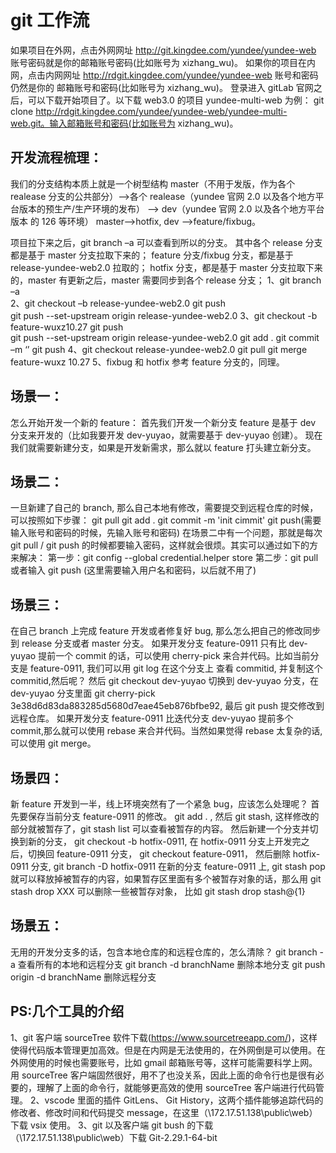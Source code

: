 # git 工作流

如果项目在外网，点击外网网址 http://git.kingdee.com/yundee/yundee-web 账号密码就是你的邮箱账号密码(比如账号为 xizhang_wu)。
如果你的项目在内网，点击内网网址 http://rdgit.kingdee.com/yundee/yundee-web 账号和密码 仍然是你的 邮箱账号和密码(比如账号为 xizhang_wu)。
登录进入 gitLab 官网之后，可以下载开始项目了。以下载 web3.0 的项目 yundee-multi-web 为例：
git clone http://rdgit.kingdee.com/yundee/yundee-web/yundee-multi-web.git。输入邮箱账号和密码(比如账号为 xizhang_wu)。

## 开发流程梳理：

我们的分支结构本质上就是一个树型结构 master（不用于发版，作为各个 realease 分支的公共部分）-->各个 realease（yundee 官网 2.0 以及各个地方平台版本的预生产/生产环境的发布）
--> dev（yundee 官网 2.0 以及各个地方平台版本 的 126 等环境）
master-->hotfix,
dev -->feature/fixbug。

项目拉下来之后，git branch –a 可以查看到所以的分支。
其中各个 release 分支 都是基于 master 分支拉取下来的；
feature 分支/fixbug 分支，都是基于 release-yundee-web2.0 拉取的；
hotfix 分支，都是基于 master 分支拉取下来的，master 有更新之后，master 需要同步到各个 release 分支；
1、git branch –a  
2、git checkout –b release-yundee-web2.0 git push  
git push --set-upstream origin release-yundee-web2.0
3、git checkout -b feature-wuxz10.27 git push  
git push --set-upstream origin release-yundee-web2.0
git add . git commit –m ‘’ git push
4、git checkout release-yundee-web2.0 git pull git merge feature-wuxz 10.27
5、fixbug 和 hotfix 参考 feature 分支的，同理。

## 场景一：

怎么开始开发一个新的 feature：
首先我们开发一个新分支 feature 是基于 dev 分支来开发的（比如我要开发 dev-yuyao，就需要基于 dev-yuyao 创建）。
现在我们就需要新建分支，如果是开发新需求，那么就以 feature 打头建立新分支。

## 场景二：

一旦新建了自己的 branch, 那么自己本地有修改，需要提交到远程仓库的时候，可以按照如下步骤：
git pull
git add .
git commit -m 'init cimmit'
git push(需要输入账号和密码的时候，先输入账号和密码)
在场景二中有一个问题，那就是每次 git pull / git push 的时候都要输入密码，这样就会很烦。其实可以通过如下的方来解决：
第一步：git config --global credential.helper store
第二步：git pull 或者输入 git push (这里需要输入用户名和密码，以后就不用了)

## 场景三：

在自己 branch 上完成 feature 开发或者修复好 bug, 那么怎么把自己的修改同步到 release 分支或者 master 分支。
如果开发分支 feature-0911 只有比 dev-yuyao 提前一个 commit 的话，可以使用 cherry-pick 来合并代码。比如当前分支是 feature-0911, 我们可以用 git log 在这个分支上 查看 commitid, 并复制这个 commitid,然后呢？ 然后 git checkout dev-yuyao 切换到 dev-yuyao 分支，在 dev-yuyao 分支里面 git cherry-pick 3e38d6d83da883285d5680d7eae45eb876bfbe92, 最后 git push 提交修改到远程仓库。
如果开发分支 feature-0911 比迭代分支 dev-yuyao 提前多个 commit,那么就可以使用 rebase 来合并代码。当然如果觉得 rebase 太复杂的话,可以使用 git merge。

## 场景四：

新 feature 开发到一半，线上环境突然有了一个紧急 bug，应该怎么处理呢？
首先要保存当前分支 feature-0911 的修改。 git add . , 然后 git stash, 这样修改的部分就被暂存了，git stash list 可以查看被暂存的内容。
然后新建一个分支并切换到新的分支， git checkout -b hotfix-0911, 在 hotfix-0911 分支上开发完之后，切换回 feature-0911 分支， git checkout feature-0911， 然后删除 hotfix-0911 分支, git branch -D hotfix-0911
在新的分支 feature-0911 上, git stash pop 就可以释放掉被暂存的内容，如果暂存区里面有多个被暂存对象的话，那么用 git stash drop XXX 可以删除一些被暂存对象， 比如 git stash drop stash@{1}

## 场景五：

无用的开发分支多的话，包含本地仓库的和远程仓库的，怎么清除？
git branch -a 查看所有的本地和远程分支
git branch -d branchName 删除本地分支
git push origin -d branchName 删除远程分支

## PS:几个工具的介绍

1、git 客户端 sourceTree 软件下载(https://www.sourcetreeapp.com/)，这样使得代码版本管理更加高效。但是在内网是无法使用的，在外网倒是可以使用。在外网使用的时候也需要账号，比如 gmail 邮箱账号等，这样可能需要科学上网。
用 sourceTree 客户端固然很好，用不了也没关系，因此上面的命令行也是很有必要的，理解了上面的命令行，就能够更高效的使用 sourceTree 客户端进行代码管理。
2、vscode 里面的插件 GitLens、 Git History，这两个插件能够追踪代码的修改者、修改时间和代码提交 message，在这里（\\172.17.51.138\public\web）下载 vsix 使用。
3、git 以及客户端 git bush 的下载（\\172.17.51.138\public\web）下载 Git-2.29.1-64-bit
